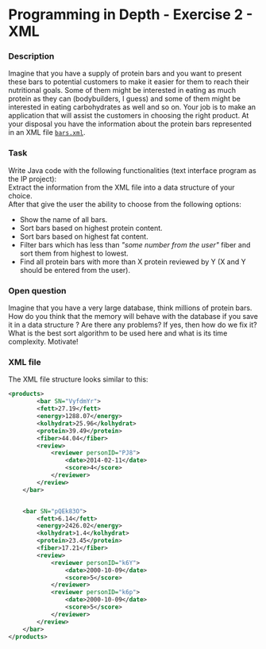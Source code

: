 # Programming in Depth - Exercise 2 - XML

### Description<br>
Imagine that you have a supply of protein bars and you want to present these bars to potential customers to make it easier for them to reach their nutritional goals. Some of them might be interested in eating as much protein as they can (bodybuilders, I guess) and some of them might be interested in eating carbohydrates as well and so on. Your job is to make an application that will assist the customers in choosing the right product. At your disposal you have the information about the protein bars represented in an XML file [`bars.xml`](bars.xml).


### Task<br>
Write Java code with the following functionalities (text interface program as the IP project):<br>
Extract the information from the XML file into a data structure of your choice.<br>
After that give the user the ability to choose from the following options:

<ul>
    <li>Show the name of all bars.</li>
    <li>Sort bars  based on highest protein content.</li>
    <li>Sort bars based on highest fat content.</li>
	<li>Filter bars which has less than <i>"some number from the user"</i> fiber and sort them from highest to lowest.</li>
    <li>Find all protein bars with more than X protein reviewed by Y (X and Y should be entered from the user).</li>
</ul>
  
### Open question<br>
Imagine that you have a very large database, think millions of protein bars. How do you think that the memory will behave with the database if you save it in a data structure ? Are there any problems? If yes, then how do we fix it?<br>
What is the best sort algorithm to be used here and what is its time complexity. Motivate!<br>


### XML file<br>
The XML file structure looks similar to this:
```xml
<products>
    	<bar SN="VyfdmYr">
		<fett>27.19</fett>
		<energy>1288.07</energy>
		<kolhydrat>25.96</kolhydrat>
		<protein>39.49</protein>
		<fiber>44.04</fiber>
		<review>
			<reviewer personID="PJ8">
				<date>2014-02-11</date>
				<score>4</score>
			</reviewer>   
		</review>
	</bar>


	<bar SN="pQEk83O">
		<fett>6.14</fett>
		<energy>2426.02</energy>
		<kolhydrat>1.4</kolhydrat>
		<protein>23.45</protein>
		<fiber>17.21</fiber>
		<review>
			<reviewer personID="k6Y">
				<date>2000-10-09</date>
				<score>5</score>
			</reviewer>
			<reviewer personID="k6p">
				<date>2000-10-09</date>
				<score>5</score>
			</reviewer>
		</review>
	</bar>   
</products>
```




